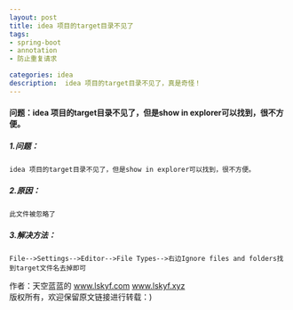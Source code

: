 ```yaml
---
layout: post
title: idea 项目的target目录不见了
tags:
- spring-boot 
- annotation
- 防止重复请求

categories: idea
description:  idea 项目的target目录不见了，真是奇怪！
---
```

####  问题：idea 项目的target目录不见了，但是show in explorer可以找到，很不方便。 ####
<!-- more -->

##### 1.问题： #####
    idea 项目的target目录不见了，但是show in explorer可以找到，很不方便。
##### 2.原因： #####
    此文件被忽略了
##### 3.解决方法： #####
    File-->Settings-->Editor-->File Types-->右边Ignore files and folders找到target文件名去掉即可


作者：天空蓝蓝的  www.lskyf.com   www.lskyf.xyz  
版权所有，欢迎保留原文链接进行转载：)